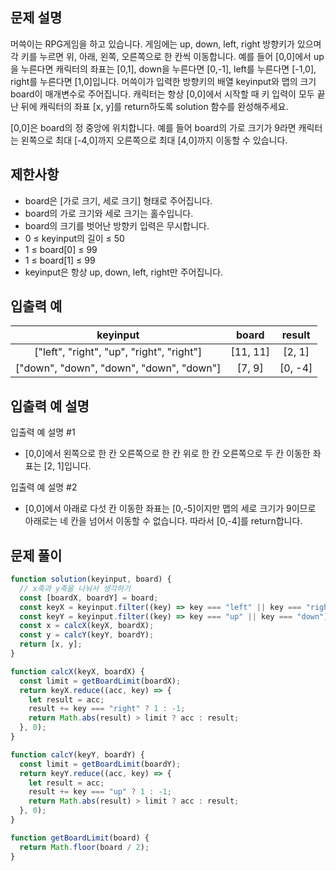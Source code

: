 ## 문제 설명

머쓱이는 RPG게임을 하고 있습니다. 게임에는 up, down, left, right 방향키가 있으며 각 키를 누르면 위, 아래, 왼쪽, 오른쪽으로 한 칸씩 이동합니다. 예를 들어 [0,0]에서 up을 누른다면 캐릭터의 좌표는 [0,1], down을 누른다면 [0,-1], left를 누른다면 [-1,0], right를 누른다면 [1,0]입니다. 머쓱이가 입력한 방향키의 배열 keyinput와 맵의 크기 board이 매개변수로 주어집니다. 캐릭터는 항상 [0,0]에서 시작할 때 키 입력이 모두 끝난 뒤에 캐릭터의 좌표 [x, y]를 return하도록 solution 함수를 완성해주세요.

[0,0]은 board의 정 중앙에 위치합니다. 예를 들어 board의 가로 크기가 9라면 캐릭터는 왼쪽으로 최대 [-4,0]까지 오른쪽으로 최대 [4,0]까지 이동할 수 있습니다.

## 제한사항

- board은 [가로 크기, 세로 크기] 형태로 주어집니다.
- board의 가로 크기와 세로 크기는 홀수입니다.
- board의 크기를 벗어난 방향키 입력은 무시합니다.
- 0 ≤ keyinput의 길이 ≤ 50
- 1 ≤ board[0] ≤ 99
- 1 ≤ board[1] ≤ 99
- keyinput은 항상 up, down, left, right만 주어집니다.

## 입출력 예

|                 keyinput                  |  board   | result  |
| :---------------------------------------: | :------: | :-----: |
| ["left", "right", "up", "right", "right"] | [11, 11] | [2, 1]  |
| ["down", "down", "down", "down", "down"]  |  [7, 9]  | [0, -4] |

## 입출력 예 설명

입출력 예 설명 #1

- [0,0]에서 왼쪽으로 한 칸 오른쪽으로 한 칸 위로 한 칸 오른쪽으로 두 칸 이동한 좌표는 [2, 1]입니다.

입출력 예 설명 #2

- [0,0]에서 아래로 다섯 칸 이동한 좌표는 [0,-5]이지만 맵의 세로 크기가 9이므로 아래로는 네 칸을 넘어서 이동할 수 없습니다. 따라서 [0,-4]를 return합니다.

## 문제 풀이

```js
function solution(keyinput, board) {
  // x축과 y축을 나눠서 생각하기
  const [boardX, boardY] = board;
  const keyX = keyinput.filter((key) => key === "left" || key === "right");
  const keyY = keyinput.filter((key) => key === "up" || key === "down");
  const x = calcX(keyX, boardX);
  const y = calcY(keyY, boardY);
  return [x, y];
}

function calcX(keyX, boardX) {
  const limit = getBoardLimit(boardX);
  return keyX.reduce((acc, key) => {
    let result = acc;
    result += key === "right" ? 1 : -1;
    return Math.abs(result) > limit ? acc : result;
  }, 0);
}

function calcY(keyY, boardY) {
  const limit = getBoardLimit(boardY);
  return keyY.reduce((acc, key) => {
    let result = acc;
    result += key === "up" ? 1 : -1;
    return Math.abs(result) > limit ? acc : result;
  }, 0);
}

function getBoardLimit(board) {
  return Math.floor(board / 2);
}
```
